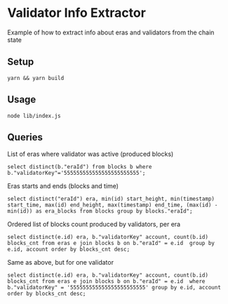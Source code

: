 # Validator Info Extractor

Example of how to extract info about eras and validators from the chain state  

 ## Setup
 ```
 yarn && yarn build
 ```

 ## Usage
 ```
node lib/index.js 
 ```

 ## Queries

List of eras where validator was active (produced blocks)
 ```
 select distinct(b."eraId") from blocks b where b."validatorKey"='555555555555555555555555';
 ```

Eras starts and ends (blocks and time)
```
select distinct("eraId") era, min(id) start_height, min(timestamp) start_time, max(id) end_height, max(timestamp) end_time, (max(id) - min(id)) as era_blocks from blocks group by blocks."eraId";
 ```

Ordered list of blocks count produced by validators, per era
```
select distinct(e.id) era, b."validatorKey" account, count(b.id) blocks_cnt from eras e join blocks b on b."eraId" = e.id  group by e.id, account order by blocks_cnt desc;
```

Same as above, but for one validator
```
select distinct(e.id) era, b."validatorKey" account, count(b.id) blocks_cnt from eras e join blocks b on b."eraId" = e.id  where b."validatorKey" = '555555555555555555555555' group by e.id, account order by blocks_cnt desc;
```